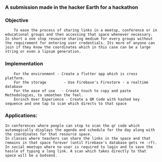 ### A submission made in the hacker Earth for a hackathon


### Objective
		To ease the process of sharing links in a meetup, conference or in educational groups and then accessing that space whenever necessary. In short a one stop resource sharing medium for every groups without the requirement for entering user credentials. Its more of anyone can join if they know the coordinates which in this case can be a large string or even a lipsum generation.
		
### Implementation 
		For the environment - Create a flutter app which is cross platform.
		For the storage        - Use Firebase's Firestore - a realtime database
		For the ease of use   - Create touch to copy and paste Methodologies, to smoothen the feel.
		Enrinch User Experience - Create a QR Code with hashed key sequence and one tap to scan which directs to that space
		
### Applications:
	In conferences where people can stop to scan the qr code which automagically displays the agenda and schedule for the day along with the coordinates for that resource space.
	In classes where teachers can share the links in the space and that remains in that space forever (until Firebase's database gets rm -rf). 
	In social meetups where no user is required to login and to save the hassle of typing a long link. A scan which takes directly to that space will be a Godsend. 
